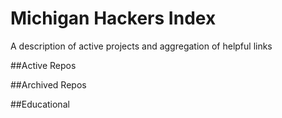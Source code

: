 # Michigan Hackers Index
A description of active projects and aggregation of helpful links

##Active Repos

##Archived Repos

##Educational
